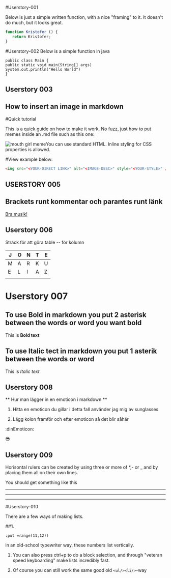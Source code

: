 #Userstory-001

Below is just a simple written function, with a nice "framing" to it.
It doesn't do much, but it looks great.

```js
function Kristofer () {
   return Kristofer;
}
```
#Userstory-002 
Below is a simple function in java 
```
public class Main {
public static void main(String[] args)
System.out.println("Hello World")
}
```


## Userstory 003

## How to insert an image in markdown
#Quick tutorial

This is a quick guide on how to make it work. No fuzz, just how to put memes inside an .md file such as this one:

<img src="https://www.meme-arsenal.com/memes/4105d28f45566683f9800958847c4664.jpg" alt="mouth girl meme" style="float: left;" />

You can use standard HTML. Inline styling for CSS properties is allowed.


#View example below:

```HTML
<img src="<YOUR-DIRECT LINK>" alt="<IMAGE-DESC>" style="<YOUR-STYLE>" />
```

## USERSTORY 005

## Brackets runt kommentar och parantes runt länk

[Bra musik!](https://www.youtube.com/watch?v=dQw4w9WgXcQ)

## Userstory 006

Sträck för att göra table -- för kolumn


| J | O | N | T | E |
|---|---|---|---|---|
| M | A | R | K | U |
| E | L | I | A | Z |
|   |   |   |   |   |

# Userstory 007
## To use Bold in markdown you put 2 asterisk between the words or word you want bold
This is **Bold text**

## To use Italic tect in markdown you put 1 asterik between the words or word
This is *Italic text*

## Userstory 008


** Hur man lägger in en emoticon i markdown **  

1. Hitta en emoticon du gillar i detta fall använder jag mig av sunglasses

2. Lägg kolon framför och efter emoticon så det blir såhär

:dinEmoticon:

:sunglasses:

## Userstory 009

Horisontal rulers can be created by using three or more of  *,- or _ 
and by placing them all on their own lines.

You should get something like this


***


---


___


#Userstory-010

There are a few ways of making lists.

##1.

```
:put =range(11,12))
```
in an old-school typewriter way, these numbers list vertically.

1. You can also press ctrl+p to do a block selection, and through "veteran speed keyboarding" make lists incredibly fast.

2. Of course you can still work the same good old ```<ul/><li/>```-way



